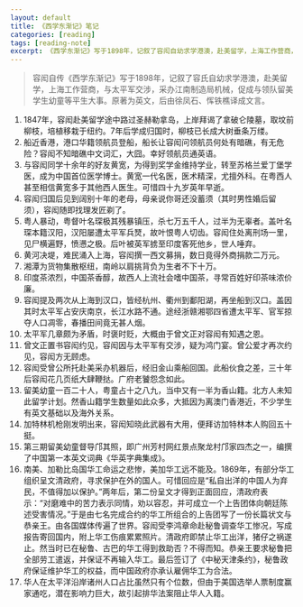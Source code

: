 ```yaml
---
layout: default
title: 《西学东渐记》笔记
categories: [reading]
tags: [reading-note]
excerpt: 《西学东渐记》写于1898年，记叙了容闳自幼求学港澳，赴美留学，上海工作营商，与太平军交涉，采办江南制造局机械，促成与领队留美学生幼童等平生大事。原著为英文，后由徐凤石、恽铁樵译成文言。
---
```


> 容闳自传《西学东渐记》写于1898年，记叙了容氏自幼求学港澳，赴美留学，上海工作营商，与太平军交涉，采办江南制造局机械，促成与领队留美学生幼童等平生大事。原著为英文，后由徐凤石、恽铁樵译成文言。

1. 1847年，容闳赴美留学途中路过圣赫勒拿岛，上岸拜谒了拿破仑陵墓，取坟前柳枝，培植移栽于纽约。7年后学成归国时，柳枝已长成大树垂条万缕。
2. 船近香港，港口华籍领航员登船，船长让容闳问领航员何处有暗礁，有无危险？容闳不知暗礁中文词汇，大囧。幸好领航员通英语。
2. 与容闳同学十余年的好友黄宽，为得到奖学金维持学业，转至苏格兰爱丁堡学医，成为中国首位医学博士。黄宽一代名医，医术精深，尤擅外科。在粤西人甚至相信黄宽多于其他西人医生。可惜四十九岁英年早逝。
3. 容闳归国后见到阔别十年的老母，母亲说你哥还没蓄须（其时男性婚后留须），容闳随即找理发匠剃了。
4. 粤人暴动，粤督叶名琛极其残暴镇压，杀七万五千人，过半为无辜者。盖叶名琛本籍汉阳，汉阳屡遭太平军兵燹，故叶恨粤人切齿。容闳住处离刑场一里，见尸横遍野，愤懑之极。后叶被英军掳至印度客死他乡，世人唾弃。
5. 黄河决堤，难民涌入上海，容闳撰一西文募捐，数日竟得外商捐款二万元。
6. 湘潭为货物集散枢纽，南岭以肩挑背负为生者不下十万。
7. 印度茶浓烈，中国茶香醇，故西人上流社会嗜中国茶，寻常百姓好印茶味浓价廉。
8. 容闳提及两次从上海到汉口，皆经杭州、衢州到鄱阳湖，再坐船到汉口。盖因其时太平军占安庆南京，长江水路不通。途经浙赣湘鄂四省遭太平军、官军掠夺人口凋零，春播田间竟无甚人烟。
9. 太平军几章颇为矛盾，时褒时贬，大概由于曾文正对容闳有知遇之恩。
10. 曾文正置书容闳约见，容闳因与太平军有交涉，疑为鸿门宴。曾公爱才再次约见，容闳方无顾虑。
11. 容闳受曾公所托赴美采办机器后，经旧金山乘船回国。此船伙食之差，三十年后容闳花几页纸大肆鞭挞。广府老饕怨念如此。
12. 留美幼童一百二十人，粤童占十之八九，当中又有一半为香山籍。北方人未知此留学计划。然香山籍学生数量如此众多，大抵因为离澳门香港近，不少学生有英文基础以及海外关系。
13. 加特林机枪刚发明出来，容闳知晓此武器有大用，便拜访加特林本人购回五十挺。
14. 第三期留美幼童督导邝其照，即广州芳村网红景点聚龙村邝家四杰之一，编撰了中国第一本英文词典《华英字典集成》。
15. 南美、加勒比岛国华工命运之悲惨，美加华工远不能及。1869年，有部分华工组织呈文清政府，寻求保护在外的国人。可惜回应是“私自出洋的中国人为弃民，不值得加以保护。”两年后，第二份呈文才得到正面回应，清政府表示：“对磨难中的苦力表示同情，劝以容忍，并可成立一个上告团体向朝廷陈述受害情况。”于是由七名完成合约的华工所组合的上告团写了一份长篇状文与恭亲王。由各国媒体传遍了世界。容闳受李鸿章命赴秘鲁调查华工惨况，写成报告寄回国内，附上华工伤痕累累照片。清政府即禁止华工出洋，猪仔之祸遂止。然当时已在秘鲁、古巴的华工得到救助否？不得而知。恭亲王要求秘鲁把全部劳工遣返，并保证不再输入华工。最后签订了《中秘天津条约》，秘鲁政府保证维护华工的权益，而中国政府亦承认雇佣华工为合法。
16. 华人在太平洋沿岸诸州人口占比虽然只有个位数，但由于美国选举人票制度赢家通吃，潜在影响力巨大，故引起排华法案阻止华人入籍。